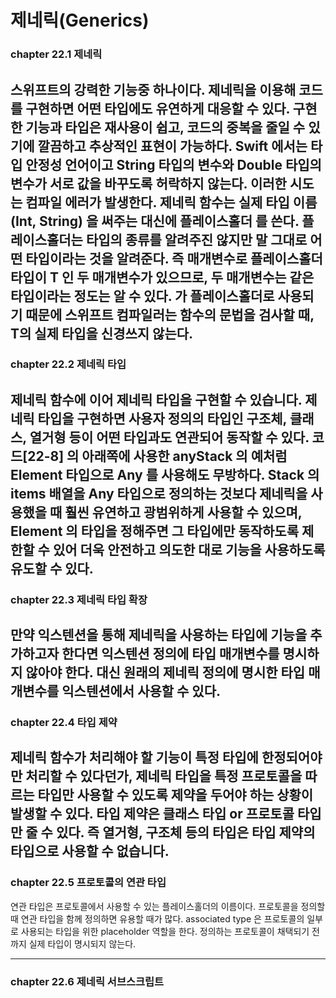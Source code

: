 # 제네릭(Generics)
### chapter 22.1 제네릭
스위프트의 강력한 기능중 하나이다. 제네릭을 이용해 코드를 구현하면 어떤 타입에도 유연하게 대응할 수 있다. 구현한 기능과 타입은 재사용이 쉽고, 코드의 중복을 줄일 수 있기에 깔끔하고 추상적인 표현이 가능하다. Swift 에서는 타입 안정성 언어이고 String 타입의 변수와 Double 타입의 변수가 서로 값을 바꾸도록 허락하지 않는다. 이러한 시도는 컴파일 에러가 발생한다. 제네릭 함수는 실제 타입 이름 (Int, String) 을 써주는 대신에 플레이스홀더 <T> 를 쓴다. 플레이스홀더는 타입의 종류를 알려주진 않지만 말 그대로 어떤 타입이라는 것을 알려준다. 즉 매개변수로 플레이스홀더 타입이 T 인 두 매개변수가 있으므로, 두 매개변수는 같은 타입이라는 정도는 알 수 있다. <T> 가 플레이스홀더로 사용되기 때문에 스위프트 컴파일러는 함수의 문법을 검사할 때, T의 실제 타입을 신경쓰지 않는다.
---------------------------------------------------------------- 
### chapter 22.2 제네릭 타입

제네릭 함수에 이어 제네릭 타입을 구현할 수 있습니다. 제네릭 타입을 구현하면 사용자 정의의 타입인 구조체, 클래스, 열거형 등이 어떤 타입과도 연관되어 동작할 수 있다. 
코드[22-8] 의 아래쪽에 사용한 anyStack 의 예처럼 Element 타입으로 Any 를 사용해도 무방하다. Stack 의 items 배열을 Any 타입으로 정의하는 것보다 제네릭을 사용했을 때 훨씬 유연하고 광범위하게 사용할 수 있으며, Element 의 타입을 정해주면 그 타입에만 동작하도록 제한할 수 있어 더욱 안전하고 의도한 대로 기능을 사용하도록 유도할 수 있다.
-----------------------------------------------------------------
### chapter 22.3 제네릭 타입 확장

만약 익스텐션을 통해 제네릭을 사용하는 타입에 기능을 추가하고자 한다면 익스텐션 정의에 타입 매개변수를 명시하지 않아야 한다. 대신 원래의 제네릭 정의에 명시한 타입 매개변수를 익스텐션에서 사용할 수 있다.
------------------------------------------------------------------
### chapter 22.4 타입 제약
제네릭 함수가 처리해야 할 기능이 특정 타입에 한정되어야만 처리할 수 있다던가, 제네릭 타입을 특정 프로토콜을 따르는 타입만 사용할 수 있도록 제약을 두어야 하는 상황이 발생할 수 있다. 타입 제약은 클래스 타입 or 프로토콜 타입만 줄 수 있다. 즉 열거형, 구조체 등의 타입은 타입 제약의 타입으로 사용할 수 없습니다.
------------------------------------------------------------------
### chapter 22.5 프로토콜의 연관 타입
연관 타입은 프로토콜에서 사용할 수 있는 플레이스홀더의 이름이다. 프로토콜을 정의할 때 연관 타입을 함께 정의하면 유용할 때가 많다.
associated type 은 프로토콜의 일부로 사용되는 타입을 위한 placeholder 역할을 한다. 정의하는 프로토콜이 채택되기 전까지 실제 타입이 명시되지 않는다.

--------------------------------------------------------
### chapter 22.6 제네릭 서브스크립트

